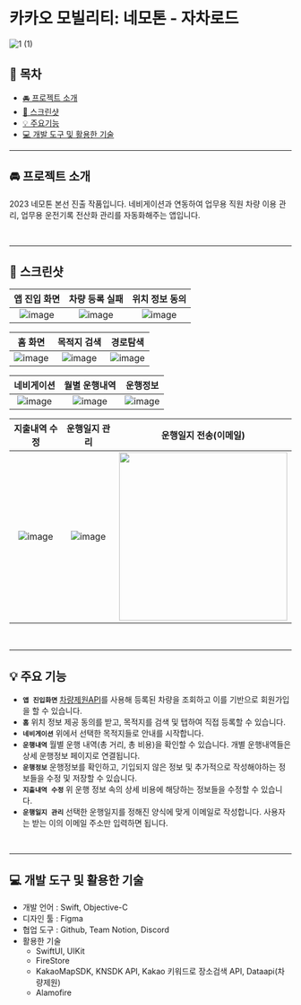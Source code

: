 # 카카오 모빌리티: 네모톤 - 자차로드
![1 (1)](https://github.com/ZachaRoad/ZachaRoad/assets/101093592/caec5ba2-715f-49ec-b7db-5612d7ae57e1)

## 📖 목차
- [🚘 프로젝트 소개](#-프로젝트-소개)
- [📱 스크린샷](#-스크린샷)
- [💡 주요기능](#-주요-기능)
- [💻 개발 도구 및 활용한 기술](#-개발-도구-및-활용한-기술)

---

## 🚘 프로젝트 소개

2023 네모톤 본선 진출 작품입니다.
네비게이션과 연동하여 업무용 직원 차량 이용 관리, 업무용 운전기록 전산화 관리를 자동화해주는 앱입니다.

<br />

---
## 📱 스크린샷
|앱 진입 화면|차량 등록 실패|위치 정보 동의|
|:----:|:----:|:----:|
|![image](https://github.com/ZachaRoad/ZachaRoad/assets/101093592/7de18b47-abba-4a04-9e32-7c954b322232)|![image](https://github.com/ZachaRoad/ZachaRoad/assets/101093592/4261c3f6-455a-4515-8d91-09d4c6b226be)|![image](https://github.com/ZachaRoad/ZachaRoad/assets/101093592/4d4cf677-99dc-493f-ada8-d0d9003d94e4)|

|홈 화면|목적지 검색|경로탐색|
|:----:|:----:|:----:|
|![image](https://github.com/ZachaRoad/ZachaRoad/assets/101093592/0b2895d1-c073-4f65-a1b1-a367f9e2640e)|![image](https://github.com/ZachaRoad/ZachaRoad/assets/101093592/d00759e4-488a-440d-86af-6399451d965e)|![image](https://github.com/ZachaRoad/ZachaRoad/assets/101093592/acd68d5b-46f6-4c64-a26f-017b6cc126c6)|

|네비게이션|월별 운행내역|운행정보|
|:----:|:----:|:----:|
|![image](https://github.com/ZachaRoad/ZachaRoad/assets/101093592/c52ce4c0-fe57-4bb1-9260-fd997c27246a)|![image](https://github.com/ZachaRoad/ZachaRoad/assets/101093592/aff8f05e-1a00-4284-b152-92f4ecde6151)|![image](https://github.com/ZachaRoad/ZachaRoad/assets/101093592/386b9de9-887c-4290-a15a-beda87d02d1a)|

|지출내역 수정|운행일지 관리|운행일지 전송(이메일)|
|:--------:|:-------:|:--------------:|
|![image](https://github.com/ZachaRoad/ZachaRoad/assets/101093592/f1ff4185-d1ee-4c25-a44d-ee89bdff92d1)|![image](https://github.com/ZachaRoad/ZachaRoad/assets/101093592/0d52320d-8eeb-4de3-bc38-686f0afdbed9)|<img src = "https://github.com/ZachaRoad/ZachaRoad/assets/101093592/2d1efbf4-4112-476e-908e-672dbd98aa52" width = 300>|

<br />

---
## 💡 주요 기능
- **`앱 진입화면`** [차량제원API](https://dataapi.co.kr/dLab/mdh_api.do)를 사용해 등록된 차량을 조회하고 이를 기반으로 회원가입을 할 수 있습니다.
- **`홈`** 위치 정보 제공 동의를 받고, 목적지를 검색 및 탭하여 직접 등록할 수 있습니다.
- **`네비게이션`** 위에서 선택한 목적지들로 안내를 시작합니다.
- **`운행내역`** 월별 운행 내역(총 거리, 총 비용)을 확인할 수 있습니다. 개별 운행내역들은 상세 운행정보 페이지로 연결됩니다.
- **`운행정보`** 운행정보를 확인하고, 기입되지 않은 정보 및 추가적으로 작성해야하는 정보들을 수정 및 저장할 수 있습니다.
- **`지출내역 수정`** 위 운행 정보 속의 상세 비용에 해당하는 정보들을 수정할 수 있습니다.
- **`운행일지 관리`** 선택한 운행일지를 정해진 양식에 맞게 이메일로 작성합니다. 사용자는 받는 이의 이메일 주소만 입력하면 됩니다.

<br />

---
## 💻 개발 도구 및 활용한 기술
- 개발 언어 : Swift, Objective-C
- 디자인 툴 : Figma
- 협업 도구 : Github, Team Notion, Discord
- 활용한 기술
    - SwiftUI, UIKit
    - FireStore
    - KakaoMapSDK, KNSDK API, Kakao 키워드로 장소검색 API, Dataapi(차량제원)
    - Alamofire

